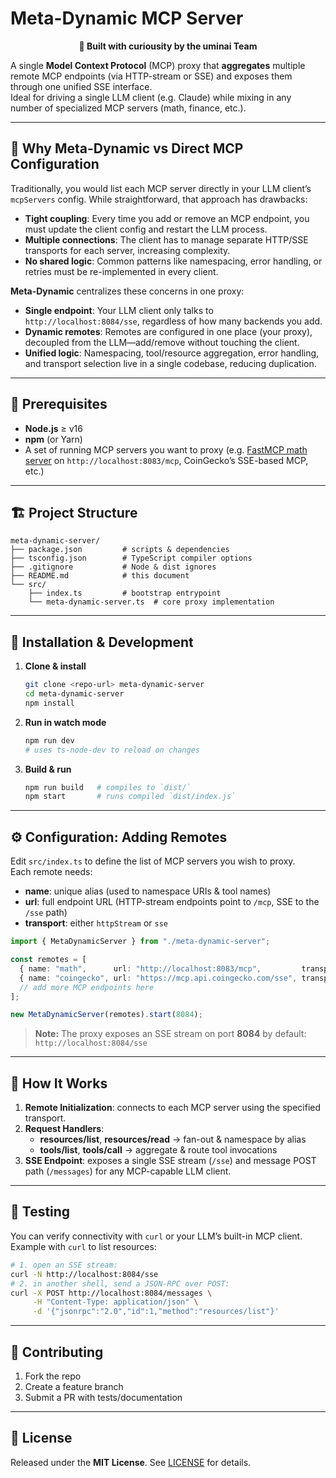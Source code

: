 # Meta-Dynamic MCP Server

<div align="center">
  <strong>🎉 Built with curiousity by the uminai Team</strong>
</div>

A single **Model Context Protocol** (MCP) proxy that **aggregates** multiple remote MCP endpoints (via HTTP-stream or SSE) and exposes them through one unified SSE interface.  
Ideal for driving a single LLM client (e.g. Claude) while mixing in any number of specialized MCP servers (math, finance, etc.).

---

## 🔄 Why Meta-Dynamic vs Direct MCP Configuration

Traditionally, you would list each MCP server directly in your LLM client’s `mcpServers` config. While straightforward, that approach has drawbacks:

- **Tight coupling**: Every time you add or remove an MCP endpoint, you must update the client config and restart the LLM process.
- **Multiple connections**: The client has to manage separate HTTP/SSE transports for each server, increasing complexity.
- **No shared logic**: Common patterns like namespacing, error handling, or retries must be re-implemented in every client.

**Meta-Dynamic** centralizes these concerns in one proxy:

- **Single endpoint**: Your LLM client only talks to `http://localhost:8084/sse`, regardless of how many backends you add.
- **Dynamic remotes**: Remotes are configured in one place (your proxy), decoupled from the LLM—add/remove without touching the client.
- **Unified logic**: Namespacing, tool/resource aggregation, error handling, and transport selection live in a single codebase, reducing duplication.

---

## 🔧 Prerequisites

- **Node.js** ≥ v16
- **npm** (or Yarn)
- A set of running MCP servers you want to proxy (e.g. [FastMCP math server](#math-server) on `http://localhost:8083/mcp`, CoinGecko’s SSE-based MCP, etc.)

---

## 🏗️ Project Structure

```
meta-dynamic-server/
├── package.json         # scripts & dependencies
├── tsconfig.json        # TypeScript compiler options
├── .gitignore           # Node & dist ignores
├── README.md            # this document
└── src/
    ├── index.ts         # bootstrap entrypoint
    └── meta-dynamic-server.ts  # core proxy implementation
```

---

## 🚀 Installation & Development

1. **Clone & install**
    ```bash
    git clone <repo-url> meta-dynamic-server
    cd meta-dynamic-server
    npm install
    ```

2. **Run in watch mode**
    ```bash
    npm run dev
    # uses ts-node-dev to reload on changes
    ```

3. **Build & run**
    ```bash
    npm run build   # compiles to `dist/`
    npm start       # runs compiled `dist/index.js`
    ```

---

## ⚙️ Configuration: Adding Remotes

Edit `src/index.ts` to define the list of MCP servers you wish to proxy.  
Each remote needs:

- **name**: unique alias (used to namespace URIs & tool names)  
- **url**: full endpoint URL (HTTP-stream endpoints point to `/mcp`, SSE to the `/sse` path)  
- **transport**: either `httpStream` or `sse`

```ts
import { MetaDynamicServer } from "./meta-dynamic-server";

const remotes = [
  { name: "math",      url: "http://localhost:8083/mcp",         transport: "httpStream" },
  { name: "coingecko", url: "https://mcp.api.coingecko.com/sse", transport: "sse" },
  // add more MCP endpoints here
];

new MetaDynamicServer(remotes).start(8084);
```

> **Note:** The proxy exposes an SSE stream on port **8084** by default: `http://localhost:8084/sse`

---

## 📜 How It Works

1. **Remote Initialization**: connects to each MCP server using the specified transport.
2. **Request Handlers**:
   - **resources/list**, **resources/read** → fan-out & namespace by alias
   - **tools/list**, **tools/call** → aggregate & route tool invocations
3. **SSE Endpoint**: exposes a single SSE stream (`/sse`) and message POST path (`/messages`) for any MCP-capable LLM client.

---

## 🧪 Testing

You can verify connectivity with `curl` or your LLM’s built-in MCP client.  
Example with `curl` to list resources:
```bash
# 1. open an SSE stream:
curl -N http://localhost:8084/sse
# 2. in another shell, send a JSON-RPC over POST:
curl -X POST http://localhost:8084/messages \
     -H "Content-Type: application/json" \
     -d '{"jsonrpc":"2.0","id":1,"method":"resources/list"}'
```

---

## 🚧 Contributing

1. Fork the repo  
2. Create a feature branch  
3. Submit a PR with tests/documentation  

---

## 📄 License

Released under the **MIT License**. See [LICENSE](LICENSE) for details.
